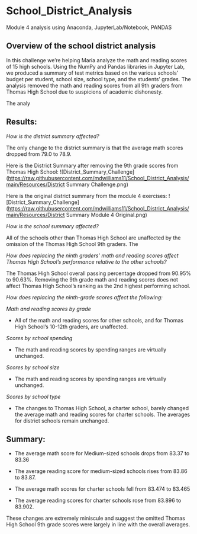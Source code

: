 # School_District_Analysis
Module 4 analysis using Anaconda, JupyterLab/Notebook, PANDAS

## Overview of the school district analysis

In this challenge we’re helping Maria analyze the math and reading scores of 15 high schools. Using the NumPy and Pandas libraries in Jupyter Lab, we produced a summary of test metrics based on the various schools’ budget per student, school size, school type, and the students’ grades. The analysis removed the math and reading scores from all 9th graders from Thomas High School due to suspicions of academic dishonesty.

The analy

## Results:

*How is the district summary affected?*

The only change to the district summary is that the average math scores dropped from 79.0 to 78.9.

Here is the District Summary after removing the 9th grade scores from Thomas High School:
![District_Summary_Challenge](https://raw.githubusercontent.com/mdwilliams11/School_District_Analysis/main/Resources/District Summary Challenge.png)

Here is the original district summary from the module 4 exercises:
![District_Summary_Challenge](https://raw.githubusercontent.com/mdwilliams11/School_District_Analysis/main/Resources/District Summary Module 4 Original.png)


*How is the school summary affected?*

All of the schools other than Thomas High School are unaffected by the omission of the Thomas High School 9th graders. The 
 
*How does replacing the ninth graders’ math and reading scores affect Thomas High School’s performance relative to the other schools?*

The Thomas High School overall passing percentage dropped from 90.95% to 90.63%. Removing the 9th grade math and reading scores does not affect Thomas High School’s ranking as the 2nd highest performing school.
 
*How does replacing the ninth-grade scores affect the following:*

*Math and reading scores by grade*
	
- All of the math and reading scores for other schools, and for Thomas High School’s 10-12th graders, are unaffected.
		
*Scores by school spending*
	
- The math and reading scores by spending ranges are virtually unchanged.
		
*Scores by school size*
	
- The math and reading scores by spending ranges are virtually unchanged.
		
*Scores by school type*
	
- The changes to Thomas High School, a charter school, barely changed the average math and reading scores for charter schools. The averages for district schools remain unchanged.

## Summary:

- The average math score for Medium-sized schools drops from 83.37 to 83.36

- The average reading score for medium-sized schools rises from 83.86 to 83.87.

- The average math scores for charter schools fell from 83.474 to 83.465

- The average reading scores for charter schools rose from 83.896 to 83.902.

These changes are extremely miniscule and suggest the omitted Thomas High School 9th grade scores were largely in line with the overall averages.


